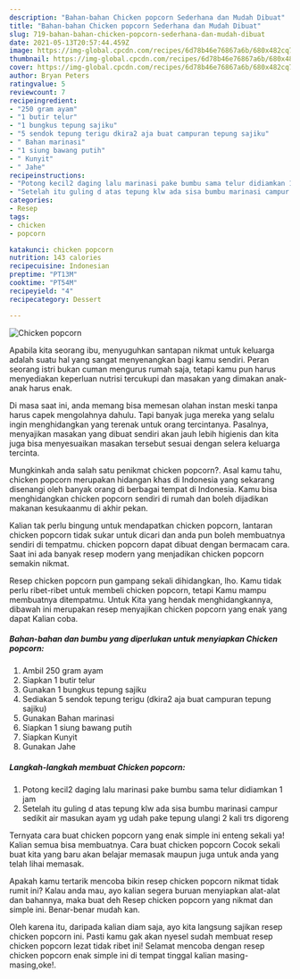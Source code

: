 ```yaml
---
description: "Bahan-bahan Chicken popcorn Sederhana dan Mudah Dibuat"
title: "Bahan-bahan Chicken popcorn Sederhana dan Mudah Dibuat"
slug: 719-bahan-bahan-chicken-popcorn-sederhana-dan-mudah-dibuat
date: 2021-05-13T20:57:44.459Z
image: https://img-global.cpcdn.com/recipes/6d78b46e76867a6b/680x482cq70/chicken-popcorn-foto-resep-utama.jpg
thumbnail: https://img-global.cpcdn.com/recipes/6d78b46e76867a6b/680x482cq70/chicken-popcorn-foto-resep-utama.jpg
cover: https://img-global.cpcdn.com/recipes/6d78b46e76867a6b/680x482cq70/chicken-popcorn-foto-resep-utama.jpg
author: Bryan Peters
ratingvalue: 5
reviewcount: 7
recipeingredient:
- "250 gram ayam"
- "1 butir telur"
- "1 bungkus tepung sajiku"
- "5 sendok tepung terigu dkira2 aja buat campuran tepung sajiku"
- " Bahan marinasi"
- "1 siung bawang putih"
- " Kunyit"
- " Jahe"
recipeinstructions:
- "Potong kecil2 daging lalu marinasi pake bumbu sama telur didiamkan 1 jam"
- "Setelah itu guling d atas tepung klw ada sisa bumbu marinasi campur sedikit air masukan ayam yg udah pake tepung ulangi 2 kali trs digoreng"
categories:
- Resep
tags:
- chicken
- popcorn

katakunci: chicken popcorn 
nutrition: 143 calories
recipecuisine: Indonesian
preptime: "PT13M"
cooktime: "PT54M"
recipeyield: "4"
recipecategory: Dessert

---
```



![Chicken popcorn](https://img-global.cpcdn.com/recipes/6d78b46e76867a6b/680x482cq70/chicken-popcorn-foto-resep-utama.jpg)

Apabila kita seorang ibu, menyuguhkan santapan nikmat untuk keluarga adalah suatu hal yang sangat menyenangkan bagi kamu sendiri. Peran seorang istri bukan cuman mengurus rumah saja, tetapi kamu pun harus menyediakan keperluan nutrisi tercukupi dan masakan yang dimakan anak-anak harus enak.

Di masa  saat ini, anda memang bisa memesan olahan instan meski tanpa harus capek mengolahnya dahulu. Tapi banyak juga mereka yang selalu ingin menghidangkan yang terenak untuk orang tercintanya. Pasalnya, menyajikan masakan yang dibuat sendiri akan jauh lebih higienis dan kita juga bisa menyesuaikan masakan tersebut sesuai dengan selera keluarga tercinta. 



Mungkinkah anda salah satu penikmat chicken popcorn?. Asal kamu tahu, chicken popcorn merupakan hidangan khas di Indonesia yang sekarang disenangi oleh banyak orang di berbagai tempat di Indonesia. Kamu bisa menghidangkan chicken popcorn sendiri di rumah dan boleh dijadikan makanan kesukaanmu di akhir pekan.

Kalian tak perlu bingung untuk mendapatkan chicken popcorn, lantaran chicken popcorn tidak sukar untuk dicari dan anda pun boleh membuatnya sendiri di tempatmu. chicken popcorn dapat dibuat dengan bermacam cara. Saat ini ada banyak resep modern yang menjadikan chicken popcorn semakin nikmat.

Resep chicken popcorn pun gampang sekali dihidangkan, lho. Kamu tidak perlu ribet-ribet untuk membeli chicken popcorn, tetapi Kamu mampu membuatnya ditempatmu. Untuk Kita yang hendak menghidangkannya, dibawah ini merupakan resep menyajikan chicken popcorn yang enak yang dapat Kalian coba.

<!--inarticleads1-->

##### Bahan-bahan dan bumbu yang diperlukan untuk menyiapkan Chicken popcorn:

1. Ambil 250 gram ayam
1. Siapkan 1 butir telur
1. Gunakan 1 bungkus tepung sajiku
1. Sediakan 5 sendok tepung terigu (dkira2 aja buat campuran tepung sajiku)
1. Gunakan  Bahan marinasi
1. Siapkan 1 siung bawang putih
1. Siapkan  Kunyit
1. Gunakan  Jahe




<!--inarticleads2-->

##### Langkah-langkah membuat Chicken popcorn:

1. Potong kecil2 daging lalu marinasi pake bumbu sama telur didiamkan 1 jam
1. Setelah itu guling d atas tepung klw ada sisa bumbu marinasi campur sedikit air masukan ayam yg udah pake tepung ulangi 2 kali trs digoreng




Ternyata cara buat chicken popcorn yang enak simple ini enteng sekali ya! Kalian semua bisa membuatnya. Cara buat chicken popcorn Cocok sekali buat kita yang baru akan belajar memasak maupun juga untuk anda yang telah lihai memasak.

Apakah kamu tertarik mencoba bikin resep chicken popcorn nikmat tidak rumit ini? Kalau anda mau, ayo kalian segera buruan menyiapkan alat-alat dan bahannya, maka buat deh Resep chicken popcorn yang nikmat dan simple ini. Benar-benar mudah kan. 

Oleh karena itu, daripada kalian diam saja, ayo kita langsung sajikan resep chicken popcorn ini. Pasti kamu gak akan nyesel sudah membuat resep chicken popcorn lezat tidak ribet ini! Selamat mencoba dengan resep chicken popcorn enak simple ini di tempat tinggal kalian masing-masing,oke!.

